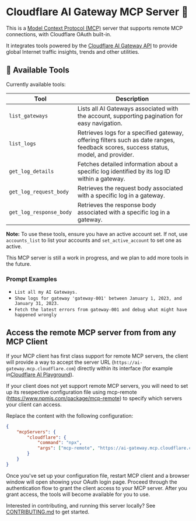 # Cloudflare AI Gateway MCP Server 📡

This is a [Model Context Protocol (MCP)](https://modelcontextprotocol.io/introduction) server that supports remote MCP
connections, with Cloudflare OAuth built-in.

It integrates tools powered by the [Cloudflare AI Gateway API](https://developers.cloudflare.com/ai-gateway/) to provide global
Internet traffic insights, trends and other utilities.

## 🔨 Available Tools

Currently available tools:

| **Tool**                | **Description**                                                                                                                     |
| ----------------------- | ----------------------------------------------------------------------------------------------------------------------------------- |
| `list_gateways`         | Lists all AI Gateways associated with the account, supporting pagination for easy navigation.                                       |
| `list_logs`             | Retrieves logs for a specified gateway, offering filters such as date ranges, feedback scores, success status, model, and provider. |
| `get_log_details`       | Fetches detailed information about a specific log identified by its log ID within a gateway.                                        |
| `get_log_request_body`  | Retrieves the request body associated with a specific log in a gateway.                                                             |
| `get_log_response_body` | Retrieves the response body associated with a specific log in a gateway.                                                            |

**Note:** To use these tools, ensure you have an active account set. If not, use `accounts_list` to list your accounts and `set_active_account` to set one as active.

This MCP server is still a work in progress, and we plan to add more tools in the future.

### Prompt Examples

- `List all my AI Gateways.`
- `Show logs for gateway 'gateway-001' between January 1, 2023, and January 31, 2023.`
- `Fetch the latest errors from gateway-001 and debug what might have happened wrongly`

## Access the remote MCP server from from any MCP Client

If your MCP client has first class support for remote MCP servers, the client will provide a way to accept the server URL (`https://ai-gateway.mcp.cloudflare.com`) directly within its interface (for example in[Cloudflare AI Playground](https://playground.ai.cloudflare.com/)).

If your client does not yet support remote MCP servers, you will need to set up its resepective configuration file using mcp-remote (https://www.npmjs.com/package/mcp-remote) to specify which servers your client can access.

Replace the content with the following configuration:

```json
{
	"mcpServers": {
		"cloudflare": {
			"command": "npx",
			"args": ["mcp-remote", "https://ai-gateway.mcp.cloudflare.com/sse"]
		}
	}
}
```

Once you've set up your configuration file, restart MCP client and a browser window will open showing your OAuth login page. Proceed through the authentication flow to grant the client access to your MCP server. After you grant access, the tools will become available for you to use.

Interested in contributing, and running this server locally? See [CONTRIBUTING.md](CONTRIBUTING.md) to get started.

